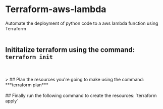 # Terraform-aws-lambda
Automate the deployment of python code to a aws lambda function using Terraform
<br />
<br />
## Inititalize terraform using the command: `terraform init`
<br />
<br />
> ## Plan the resources you're going to make using the command: ***terraform plan***
<br />
<br />
## Finally run the following command to create the resources: `terraform apply`
